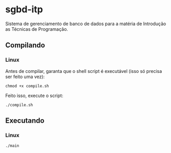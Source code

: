 # sgbd-itp

Sistema de gerenciamento de banco de dados para a matéria de Introdução as Técnicas de Programação.

## Compilando

### Linux

Antes de compilar, garanta que o shell script é executável (isso só precisa ser feito uma vez):

```
chmod +x compile.sh
```

Feito isso, execute o script:

```
./compile.sh
```

## Executando

### Linux

```
./main
```
